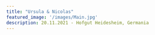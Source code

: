 ```yaml
---
title: "Ursula & Nicolas"
featured_image: '/images/Main.jpg'
description: 20.11.2021 - Hofgut Heidesheim, Germania
---
```

